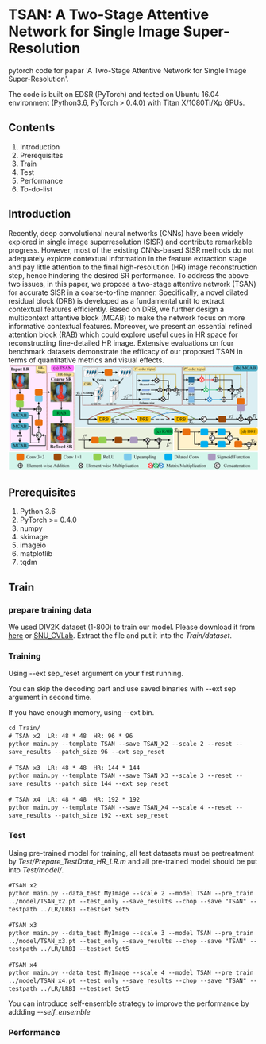 # TSAN: A Two-Stage Attentive Network for Single Image Super-Resolution

pytorch code for papar 'A Two-Stage Attentive Network for Single Image Super-Resolution'.

The code is built on EDSR (PyTorch) and tested on Ubuntu 16.04 environment (Python3.6, PyTorch > 0.4.0) with Titan X/1080Ti/Xp GPUs.

## **Contents**
1. Introduction
2. Prerequisites
3. Train
4. Test
5. Performance
6. To-do-list

## Introduction
Recently, deep convolutional neural networks (CNNs) have been widely explored in single image superresolution (SISR) and contribute remarkable progress. However, most of the existing CNNs-based SISR methods do not adequately explore contextual information in the feature extraction stage and pay little attention to the final high-resolution (HR) image reconstruction step, hence hindering the desired SR performance. To address the above two issues, in this paper, we propose a two-stage attentive network (TSAN) for accurate SISR in a coarse-to-fine manner. Specifically, a novel dilated residual block (DRB) is developed as a fundamental unit to extract contextual features efficiently. Based on DRB, we further design a multicontext attentive block (MCAB) to make the network focus on more informative contextual features. Moreover, we present an essential refined attention block (RAB) which could explore useful cues in HR space for reconstructing fine-detailed HR image. Extensive evaluations on four benchmark datasets demonstrate the efficacy of our proposed TSAN in terms of quantitative metrics and visual effects.
![pipeline](https://github.com/Jee-King/TSAN/blob/main/pipeline.png)

## Prerequisites
1. Python 3.6
2. PyTorch >= 0.4.0
3. numpy
4. skimage
5. imageio
6. matplotlib
7. tqdm

## Train
### prepare training data
We used DIV2K dataset (1-800) to train our model. Please download it from [here](https://data.vision.ee.ethz.ch/cvl/DIV2K/) or [SNU_CVLab](https://cv.snu.ac.kr/research/EDSR/DIV2K.tar).
Extract the file and put it into the _Train/dataset_.
### Training 
Using --ext sep_reset argument on your first running.

You can skip the decoding part and use saved binaries with --ext sep argument in second time.

If you have enough memory, using --ext bin.

```
cd Train/
# TSAN x2  LR: 48 * 48  HR: 96 * 96
python main.py --template TSAN --save TSAN_X2 --scale 2 --reset --save_results --patch_size 96 --ext sep_reset

# TSAN x3  LR: 48 * 48  HR: 144 * 144
python main.py --template TSAN --save TSAN_X3 --scale 3 --reset --save_results --patch_size 144 --ext sep_reset

# TSAN x4  LR: 48 * 48  HR: 192 * 192
python main.py --template TSAN --save TSAN_X4 --scale 4 --reset --save_results --patch_size 192 --ext sep_reset
```

### Test
Using pre-trained model for training, all test datasets must be pretreatment by _Test/Prepare_TestData_HR_LR.m_ and all pre-trained model should be put into _Test/model/_.

```
#TSAN x2
python main.py --data_test MyImage --scale 2 --model TSAN --pre_train ../model/TSAN_x2.pt --test_only --save_results --chop --save "TSAN" --testpath ../LR/LRBI --testset Set5

#TSAN x3
python main.py --data_test MyImage --scale 3 --model TSAN --pre_train ../model/TSAN_x3.pt --test_only --save_results --chop --save "TSAN" --testpath ../LR/LRBI --testset Set5

#TSAN x4
python main.py --data_test MyImage --scale 4 --model TSAN --pre_train ../model/TSAN_x4.pt --test_only --save_results --chop --save "TSAN" --testpath ../LR/LRBI --testset Set5

```
You can  introduce self-ensemble strategy to improve the performance by addding _--self_ensemble_

### Performance
